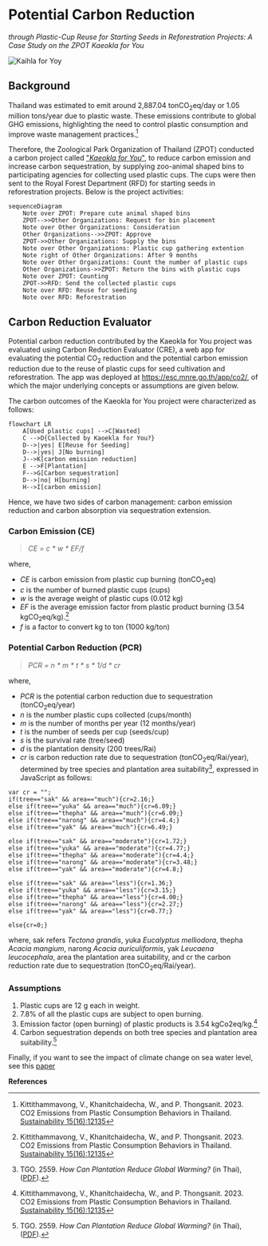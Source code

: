 # Potential Carbon Reduction
_through Plastic-Cup Reuse for Starting Seeds in Reforestration Projects: A Case Study on the ZPOT Kaeokla for You_

![Kaihla for Yoy](https://kietpawpan.github.io/carbon/kaeokla.jpg)

## Background
Thailand was estimated to emit around 2,887.04 tonCO<sub>2</sub>eq/day or 1.05 million tons/year due to plastic waste. These emissions contribute to global GHG emissions, highlighting the need to control plastic consumption and improve waste management practices.[^1] 

Therefore, the Zoological Park Organization of Thailand (ZPOT) conducted a carbon project called ["_Kaeokla for You_"](https://www.thairath.co.th/futureperfect/articles/2724870), to reduce carbon emission and increase carbon sequestration, by supplying zoo-animal shaped bins to participating agencies for collecting used plastic cups. The cups were then sent to the Royal Forest Department (RFD) for starting seeds in reforestration projects. Below is the project activities:

```mermaid
sequenceDiagram
    Note over ZPOT: Prepare cute animal shaped bins  
    ZPOT-->>Other Organizations: Request for bin placement
    Note over Other Organizations: Consideration
    Other Organizations-->>ZPOT: Approve
    ZPOT->>Other Organizations: Supply the bins
    Note over Other Organizations: Plastic cup gathering extention
    Note right of Other Organizations: After 9 months
    Note over Other Organizations: Count the number of plastic cups
    Other Organizations->>ZPOT: Return the bins with plastic cups
    Note over ZPOT: Counting
    ZPOT->>RFD: Send the collected plastic cups
    Note over RFD: Reuse for seeding
    Note over RFD: Reforestration
```
## Carbon Reduction Evaluator
Potential carbon reduction contributed by the Kaeokla for You project was evaluated using Carbon Reduction Evaluator (CRE), a web app for evaluating the potential CO<sub>2</sub> reduction and the potential carbon emission reduction due to the reuse of plastic cups for seed cultivation and reforestration. The app was deployed at https://esc.mnre.go.th/app/co2/, of which the major underlying concepts or assumptions are given below.

The carbon outcomes of the Kaeokla for You project were characterized as follows:

```mermaid
flowchart LR
    A[Used plastic cups] -->C[Wasted]
    C -->D{Collected by Kaoekla for You?}
    D-->|yes| E[Reuse for Seeding]
    D-->|yes| J[No burning]
    J-->K[carbon emission reduction]
    E -->F[Plantation]
    F-->G[Carbon sequestration]
    D-->|no| H[burning]
    H-->I[carbon emission]
```
Hence, we have two sides of carbon management: carbon emission reduction and carbon absorption via sequestration extension.   

### Carbon Emission (CE)
> _CE = c * w * EF/f_    

where,
- _CE_ is carbon emission from plastic cup burning (tonCO<sub>2</sub>eq)
- _c_ is the number of burned plastic cups (cups)
- _w_ is the average weight of plastic cups (0.012 kg)
- _EF_ is the average emission factor from plastic product burning (3.54 kgCO<sub>2</sub>eq/kg).[^1]
- _f_ is a factor to convert kg to ton (1000 kg/ton)

### Potential Carbon Reduction (PCR)
> _PCR = n * m * t * s * 1/d * cr_

where,
- _PCR_ is the potential carbon reduction due to sequestration (tonCO<sub>2</sub>eq/year)
- _n_ is the number plastic cups collected (cups/month)
- _m_ is the number of months per year (12 months/year)
- _t_ is the number of seeds per cup (seeds/cup) 
- _s_ is the survival rate (tree/seed)
- _d_ is the plantation density (200 trees/Rai)
- _cr_ is carbon reduction rate due to sequestration (tonCO<sub>2</sub>eq/Rai/year), determined by tree species and plantation area suitability[^2], expressed in JavaScript as follows:
  
```
var cr = "";
if(tree=="sak" && area=="much"){cr=2.16;}
else if(tree=="yuka" && area=="much"){cr=6.09;}
else if(tree=="thepha" && area=="much"){cr=6.09;}
else if(tree=="narong" && area=="much"){cr=4.4;}
else if(tree=="yak" && area=="much"){cr=6.49;}

else if(tree=="sak" && area=="moderate"){cr=1.72;}
else if(tree=="yuka" && area=="moderate"){cr=4.77;}
else if(tree=="thepha" && area=="moderate"){cr=4.4;}
else if(tree=="narong" && area=="moderate"){cr=3.48;}
else if(tree=="yak" && area=="moderate"){cr=4.8;}

else if(tree=="sak" && area=="less"){cr=1.36;}
else if(tree=="yuka" && area=="less"){cr=3.15;}
else if(tree=="thepha" && area=="less"){cr=4.00;}
else if(tree=="narong" && area=="less"){cr=2.27;}
else if(tree=="yak" && area=="less"){cr=0.77;}

else{cr=0;}
```
where, sak refers _Tectona grandis_, yuka _Eucalyptus melliodora_, thepha _Acacia mangium_, narong _Acacia auriculiformis_, yak _Leucaena leucocephala_, area the plantation area suitability, and cr the carbon reduction rate due to sequestration (tonCO<sub>2</sub>eq/Rai/year).   

### Assumptions
1. Plastic cups are 12 g each in weight.
2. 7.8% of all the plastic cups are subject to open burning.
3. Emission factor (open burning) of plastic products is 3.54 kgCo2eq/kg.[^1]
4. Carbon sequestration depends on both tree species and plantation area suitability.[^2]

Finally, if you want to see the impact of climate change on sea water level, see this [paper]((https://kietpawpan.github.io/carbon/paper.html))

__References__
[^1]: Kittithammavong, V., Khanitchaidecha, W., and P. Thongsanit. 2023. CO2 Emissions from Plastic Consumption Behaviors in Thailand. [Sustainability 15(16):12135](https://www.mdpi.com/2071-1050/15/16/12135)
[^2]: TGO. 2559. <i>How Can Plantation Reduce Global Warming?</i> (in Thai), ([PDF](https://esc.mnre.go.th/app/co2/Tree_version02.pdf)).

